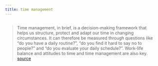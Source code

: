 ```yaml
---
title: time management
---
```


## 
> Time management, in brief, is a decision-making framework that helps us structure, protect and adapt our time in changing circumstances. It can therefore be measured through questions like “do you have a daily routine?”, “do you find it hard to say no to people?” and “do you evaluate your daily schedule?”. Work-life balance and attitudes to time and time management are also key.
[source](https://digest.bps.org.uk/2021/04/15/good-time-management-seems-to-have-a-bigger-impact-on-wellbeing-than-work-performance/)
